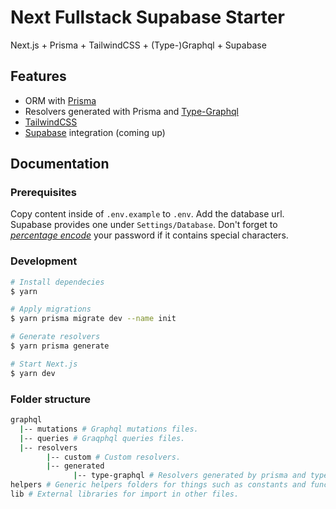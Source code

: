 # Next Fullstack Supabase Starter
Next.js + Prisma + TailwindCSS + (Type-)Graphql + Supabase

## Features
- ORM with [Prisma](https://www.prisma.io/)
- Resolvers generated with Prisma and [Type-Graphql](https://typegraphql.com/)
- [TailwindCSS](https://tailwindcss.com/)
- [Supabase](https://supabase.com/) integration (coming up)

## Documentation
### Prerequisites
Copy content inside of `.env.example` to `.env`.
Add the database url. Supabase provides one under `Settings/Database`. Don't forget to [_percentage encode_](https://developer.mozilla.org/en-US/docs/Glossary/percent-encoding) your password if it contains special characters.

### Development
```bash
# Install dependecies
$ yarn

# Apply migrations
$ yarn prisma migrate dev --name init

# Generate resolvers
$ yarn prisma generate

# Start Next.js
$ yarn dev
```

### Folder structure
```bash
graphql
  |-- mutations # Graphql mutations files.
  |-- queries # Graqphql queries files.
  |-- resolvers
        |-- custom # Custom resolvers.
        |-- generated
              |-- type-graphql # Resolvers generated by prisma and type-graphql
helpers # Generic helpers folders for things such as constants and function to be re-used throughout the project.
lib # External libraries for import in other files.
```